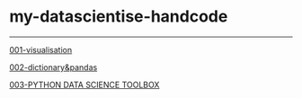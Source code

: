 # my-datascientise-handcode
-------

[001-visualisation](https://thisisjasonjafari.github.io/my-datascientise-handcode/001-Data%20ScienceTutorial/001-Data%20ScienceTutorial-plot.html)  

[002-dictionary&pandas](https://thisisjasonjafari.github.io/my-datascientise-handcode/001-Data%20ScienceTutorial/002-Data%20ScienceTutorial-dictionary-pandas.html)  





[003-PYTHON DATA SCIENCE TOOLBOX](https://thisisjasonjafari.github.io/my-datascientise-handcode/001-Data%20ScienceTutorial/003-PYTHON%20DATA%20SCIENCE%20TOOLBOX.html)  